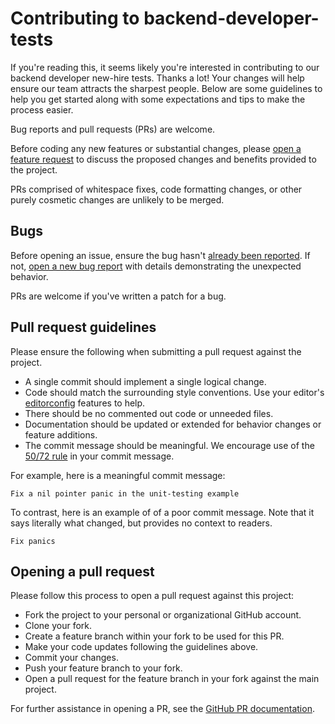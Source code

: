 # Contributing to backend-developer-tests

If you're reading this, it seems likely you're interested in contributing to 
our backend developer new-hire tests. Thanks a lot! Your changes will help 
ensure our team attracts the sharpest people. Below are some guidelines to 
help you get started along with some expectations and tips to make the process 
easier.

Bug reports and pull requests (PRs) are welcome.

Before coding any new features or substantial changes, please 
[open a feature request](https://github.com/stackpath/backend-developer-tests/issues/new) 
to discuss the proposed changes and benefits provided to the project.

PRs comprised of whitespace fixes, code formatting changes, or other purely 
cosmetic changes are unlikely to be merged.

## Bugs

Before opening an issue, ensure the bug hasn't 
[already been reported](https://github.com/stackpath/backend-developer-tests/issues). 
If not, [open a new bug report](https://github.com/stackpath/backend-developer-tests/issues/new) 
with details demonstrating the unexpected behavior.

PRs are welcome if you've written a patch for a bug.

## Pull request guidelines

Please ensure the following when submitting a pull request against the project.

* A single commit should implement a single logical change.
* Code should match the surrounding style conventions. Use your editor's 
  [editorconfig](https://editorconfig.org/) features to help.
* There should be no commented out code or unneeded files.
* Documentation should be updated or extended for behavior changes or feature 
  additions.
* The commit message should be meaningful. We encourage use of the 
  [50/72 rule](https://tbaggery.com/2008/04/19/a-note-about-git-commit-messages.html) 
  in your commit message.

For example, here is a meaningful commit message:
```
Fix a nil pointer panic in the unit-testing example
```

To contrast, here is an example of of a poor commit message. Note that it says 
literally what changed, but provides no context to readers.
```
Fix panics
```

## Opening a pull request

Please follow this process to open a pull request against this project:

* Fork the project to your personal or organizational GitHub account.
* Clone your fork.
* Create a feature branch within your fork to be used for this PR.
* Make your code updates following the guidelines above.
* Commit your changes.
* Push your feature branch to your fork.
* Open a pull request for the feature branch in your fork against the main project.

For further assistance in opening a PR, see the 
[GitHub PR documentation](https://help.github.com/articles/about-pull-requests/).
